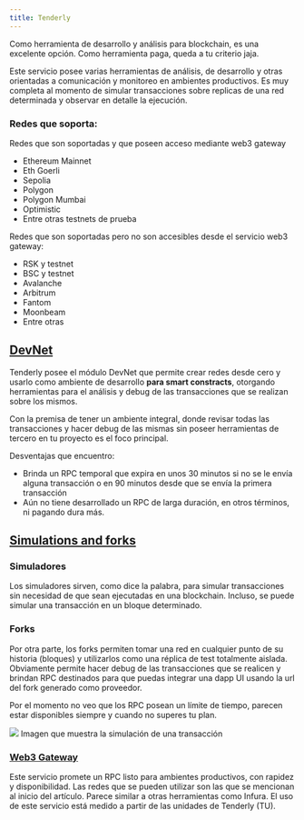 ```yaml
---
title: Tenderly
---
```


Como herramienta de desarrollo y análisis para blockchain, es una excelente opción. Como herramienta paga, queda a tu criterio jaja.

Este servicio posee varias herramientas de análisis, de desarrollo y otras orientadas a comunicación y monitoreo en ambientes productivos. Es muy completa al momento de simular transacciones sobre replicas de una red determinada y observar en detalle la ejecución.
### Redes que soporta:

Redes que son soportadas y que poseen acceso mediante web3 gateway
- Ethereum Mainnet
- Eth Goerli
- Sepolia
- Polygon
- Polygon Mumbai
- Optimistic
- Entre otras testnets de prueba

Redes que son soportadas pero no son accesibles desde el servicio web3 gateway:
- RSK y testnet
- BSC y testnet
- Avalanche
- Arbitrum
- Fantom
- Moonbeam
- Entre otras

## [DevNet](https://docs.tenderly.co/devnets/intro-to-devnets)
Tenderly posee el módulo DevNet que permite crear redes desde cero y usarlo como ambiente de desarrollo __para smart constracts__, otorgando herramientas para el análisis y debug de las transacciones que se realizan sobre los mismos.

Con la premisa de tener un ambiente integral, donde revisar todas las transacciones y hacer debug de las mismas sin poseer herramientas de tercero en tu proyecto es el foco principal.

Desventajas que encuentro:
- Brinda un RPC temporal que expira en unos 30 minutos si no se le envía alguna transacción o en 90 minutos desde que se envía la primera transacción
- Aún no tiene desarrollado un RPC de larga duración, en otros términos, ni pagando dura más.

## [Simulations and forks](https://docs.tenderly.co/simulations-and-forks/intro-to-simulations)
### Simuladores
Los simuladores sirven, como dice la palabra, para simular transacciones sin necesidad de que sean ejecutadas en una blockchain. Incluso, se puede simular una transacción en un bloque determinado.

### Forks
Por otra parte, los forks permiten tomar una red en cualquier punto de su historia (bloques) y utilizarlos como una réplica de test totalmente aislada. Obviamente permite hacer debug de las transacciones que se realicen y brindan RPC destinados para que puedas integrar una dapp UI usando la url del fork generado como proveedor. 

Por el momento no veo que los RPC posean un límite de tiempo, parecen estar disponibles siempre y cuando no superes tu plan.

![](https://imgur.com/A5Bssht.png)
Imagen que muestra la simulación de una transacción

### [Web3 Gateway](https://docs.tenderly.co/web3-gateway/web3-gateway)
Este servicio promete un RPC listo para ambientes productivos, con rapidez y disponibilidad. Las redes que se pueden utilizar son las que se mencionan al inicio del artículo. Parece similar a otras herramientas como Infura. El uso de este servicio está medido a partir de las unidades de Tenderly (TU).
